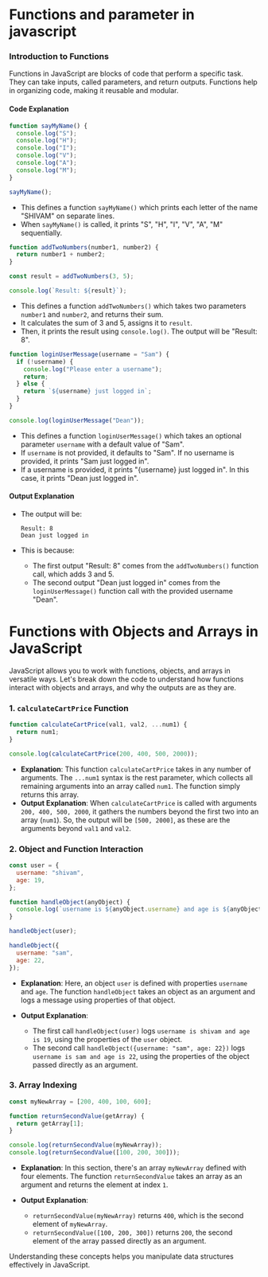 # Functions and parameter in javascript

### Introduction to Functions

Functions in JavaScript are blocks of code that perform a specific task. They can take inputs, called parameters, and return outputs. Functions help in organizing code, making it reusable and modular.

#### Code Explanation

```javascript
function sayMyName() {
  console.log("S");
  console.log("H");
  console.log("I");
  console.log("V");
  console.log("A");
  console.log("M");
}

sayMyName();
```

- This defines a function `sayMyName()` which prints each letter of the name "SHIVAM" on separate lines.
- When `sayMyName()` is called, it prints "S", "H", "I", "V", "A", "M" sequentially.

```javascript
function addTwoNumbers(number1, number2) {
  return number1 + number2;
}

const result = addTwoNumbers(3, 5);

console.log(`Result: ${result}`);
```

- This defines a function `addTwoNumbers()` which takes two parameters `number1` and `number2`, and returns their sum.
- It calculates the sum of 3 and 5, assigns it to `result`.
- Then, it prints the result using `console.log()`. The output will be "Result: 8".

```javascript
function loginUserMessage(username = "Sam") {
  if (!username) {
    console.log("Please enter a username");
    return;
  } else {
    return `${username} just logged in`;
  }
}

console.log(loginUserMessage("Dean"));
```

- This defines a function `loginUserMessage()` which takes an optional parameter `username` with a default value of "Sam".
- If `username` is not provided, it defaults to "Sam". If no username is provided, it prints "Sam just logged in".
- If a username is provided, it prints "{username} just logged in". In this case, it prints "Dean just logged in".

#### Output Explanation

- The output will be:

  ```
  Result: 8
  Dean just logged in
  ```

- This is because:
  - The first output "Result: 8" comes from the `addTwoNumbers()` function call, which adds 3 and 5.
  - The second output "Dean just logged in" comes from the `loginUserMessage()` function call with the provided username "Dean".

# Functions with Objects and Arrays in JavaScript

JavaScript allows you to work with functions, objects, and arrays in versatile ways. Let's break down the code to understand how functions interact with objects and arrays, and why the outputs are as they are.

### 1. `calculateCartPrice` Function

```javascript
function calculateCartPrice(val1, val2, ...num1) {
  return num1;
}

console.log(calculateCartPrice(200, 400, 500, 2000));
```

- **Explanation**: This function `calculateCartPrice` takes in any number of arguments. The `...num1` syntax is the rest parameter, which collects all remaining arguments into an array called `num1`. The function simply returns this array.
- **Output Explanation**: When `calculateCartPrice` is called with arguments `200, 400, 500, 2000`, it gathers the numbers beyond the first two into an array (`num1`). So, the output will be `[500, 2000]`, as these are the arguments beyond `val1` and `val2`.

### 2. Object and Function Interaction

```javascript
const user = {
  username: "shivam",
  age: 19,
};

function handleObject(anyObject) {
  console.log(`username is ${anyObject.username} and age is ${anyObject.age}`);
}

handleObject(user);

handleObject({
  username: "sam",
  age: 22,
});
```

- **Explanation**: Here, an object `user` is defined with properties `username` and `age`. The function `handleObject` takes an object as an argument and logs a message using properties of that object.

- **Output Explanation**:
  - The first call `handleObject(user)` logs `username is shivam and age is 19`, using the properties of the `user` object.
  - The second call `handleObject({username: "sam", age: 22})` logs `username is sam and age is 22`, using the properties of the object passed directly as an argument.

### 3. Array Indexing

```javascript
const myNewArray = [200, 400, 100, 600];

function returnSecondValue(getArray) {
  return getArray[1];
}

console.log(returnSecondValue(myNewArray));
console.log(returnSecondValue([100, 200, 300]));
```

- **Explanation**: In this section, there's an array `myNewArray` defined with four elements. The function `returnSecondValue` takes an array as an argument and returns the element at index `1`.

- **Output Explanation**:
  - `returnSecondValue(myNewArray)` returns `400`, which is the second element of `myNewArray`.
  - `returnSecondValue([100, 200, 300])` returns `200`, the second element of the array passed directly as an argument.

Understanding these concepts helps you manipulate data structures effectively in JavaScript.

